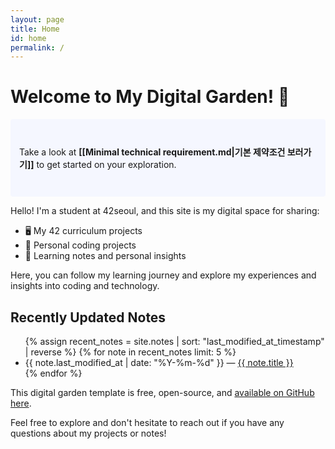 ```yaml
---
layout: page
title: Home
id: home
permalink: /
---
```


# Welcome to My Digital Garden! 🌱

<p style="padding: 3em 1em; background: #f5f7ff; border-radius: 4px;">
  Take a look at <span style="font-weight: bold">[[Minimal technical requirement.md|기본 제약조건 보러가기]]</span> to get started on your exploration.
</p>

Hello! I'm a student at 42seoul, and this site is my digital space for sharing:

- 🖥️ My 42 curriculum projects
- 🚀 Personal coding projects
- 📝 Learning notes and personal insights

Here, you can follow my learning journey and explore my experiences and insights into coding and technology.

## Recently Updated Notes

<ul>
  {% assign recent_notes = site.notes | sort: "last_modified_at_timestamp" | reverse %}
  {% for note in recent_notes limit: 5 %}
    <li>
      {{ note.last_modified_at | date: "%Y-%m-%d" }} — <a class="internal-link" href="{{ site.baseurl }}{{ note.url }}">{{ note.title }}</a>
    </li>
  {% endfor %}
</ul>

This digital garden template is free, open-source, and [available on GitHub here](https://github.com/maximevaillancourt/digital-garden-jekyll-template).

Feel free to explore and don't hesitate to reach out if you have any questions about my projects or notes!

<style>
  .wrapper {
    max-width: 46em;
  }
</style>